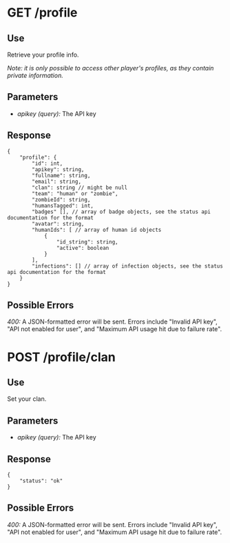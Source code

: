 # GET /profile

## Use

Retrieve your profile info.

_Note: it is only possible to access other player's profiles, as they contain private information._

## Parameters

* _apikey (query):_ The API key

## Response

    {
        "profile": {
            "id": int,
            "apikey": string,
            "fullname": string,
            "email": string,
            "clan": string // might be null
            "team": "human" or "zombie",
            "zombieId": string,
            "humansTagged": int,
            "badges" [], // array of badge objects, see the status api documentation for the format
            "avatar": string,
            "humanIds": [ // array of human id objects
                {
                    "id_string": string,
                    "active": boolean
                }
            ],
            "infections": [] // array of infection objects, see the status api documentation for the format
        }
    }

## Possible Errors

_400:_ A JSON-formatted error will be sent. Errors include "Invalid API key", "API not enabled for user", and "Maximum API usage hit due to failure rate".

# POST /profile/clan

## Use

Set your clan.

## Parameters

* _apikey (query):_ The API key

## Response

    {
        "status": "ok"
    }

## Possible Errors

_400:_ A JSON-formatted error will be sent. Errors include "Invalid API key", "API not enabled for user", and "Maximum API usage hit due to failure rate".
